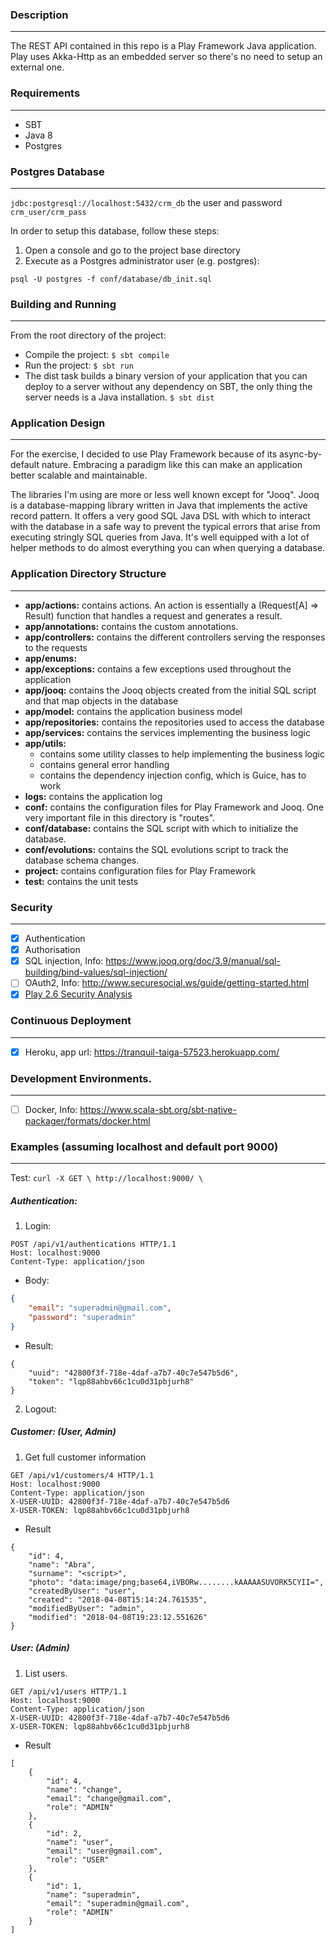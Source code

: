 ### Description
---------------
The REST API contained in this repo is a Play Framework Java application.
Play uses Akka-Http as an embedded server so there's no need to setup an external one.

### Requirements
---------------

- SBT
- Java 8
- Postgres

### Postgres Database
---------------

```jdbc:postgresql://localhost:5432/crm_db``` the user and password ```crm_user/crm_pass```

In order to setup this database, follow these steps:
1. Open a console and go to the project base directory
2. Execute as a Postgres administrator user (e.g. postgres):

```psql -U postgres -f conf/database/db_init.sql```

### Building and Running
---------------------------------

From the root directory of the project: 

- Compile the project: ```$ sbt compile```
- Run the project: ```$ sbt run```
- The dist task builds a binary version of your application that you can deploy to a server without any dependency on SBT, 
the only thing the server needs is a Java installation. ```$ sbt dist```

### Application Design
---------------------

For the exercise, I decided to use Play Framework because of its async-by-default nature. Embracing a paradigm like this can make an application better scalable and maintainable.

The libraries I'm using are more or less well known except for "Jooq". Jooq is a database-mapping library written in Java that implements the active record pattern. It offers a very good SQL Java DSL with which to interact with the database in a safe way to prevent the typical errors that arise from executing stringly SQL queries from Java. It's well equipped with a lot of helper methods to do almost everything you can when querying a database.

### Application Directory Structure
----------------------------------

- **app/actions:** contains actions. An action is essentially a (Request[A] => Result) function that handles a request and generates a result.
- **app/annotations:** contains the custom annotations.
- **app/controllers:** contains the different controllers serving the responses to the requests
- **app/enums:**
- **app/exceptions:** contains a few exceptions used throughout the application
- **app/jooq:** contains the Jooq objects created from the initial SQL script and that map objects in the database
- **app/model:** contains the application business model
- **app/repositories:** contains the repositories used to access the database
- **app/services:** contains the services implementing the business logic
- **app/utils:**
  - contains some utility classes to help implementing the business logic
  - contains general error handling
  - contains the dependency injection config, which is Guice, has to work
- **logs:** contains the application log
- **conf:** contains the configuration files for Play Framework and Jooq. One very important file in this directory is "routes".
- **conf/database:** contains the SQL script with which to initialize the database.
- **conf/evolutions:** contains the SQL evolutions script to track the database schema changes.
- **project:** contains configuration files for Play Framework
- **test:** contains the unit tests

### Security
---------------

- [x] Authentication  
- [x] Authorisation 
- [x] SQL injection, Info: https://www.jooq.org/doc/3.9/manual/sql-building/bind-values/sql-injection/
- [ ] OAuth2, Info: http://www.securesocial.ws/guide/getting-started.html 
- [x] [Play 2.6 Security Analysis](https://nvisium.com/resources/blog/2017/10/04/play-2-6-security-analysis.html)

### Continuous Deployment 
---------------

- [x] Heroku, app url: https://tranquil-taiga-57523.herokuapp.com/

### Development Environments.
---------------

- [ ] Docker, Info: https://www.scala-sbt.org/sbt-native-packager/formats/docker.html

### Examples (assuming localhost and default port 9000)
---------------

Test: ```curl -X GET \ http://localhost:9000/ \ ```

##### Authentication:

1. Login:

```
POST /api/v1/authentications HTTP/1.1
Host: localhost:9000
Content-Type: application/json
```
- Body:

```json
{
    "email": "superadmin@gmail.com",
    "password": "superadmin"
}
```
- Result:

```
{
    "uuid": "42800f3f-718e-4daf-a7b7-40c7e547b5d6",
    "token": "lqp88ahbv66c1cu0d31pbjurh8"
}
```
2. Logout:



##### Customer: (User, Admin)

1. Get full customer information

```
GET /api/v1/customers/4 HTTP/1.1
Host: localhost:9000
Content-Type: application/json
X-USER-UUID: 42800f3f-718e-4daf-a7b7-40c7e547b5d6
X-USER-TOKEN: lqp88ahbv66c1cu0d31pbjurh8

```

- Result

```
{
    "id": 4,
    "name": "Abra",
    "surname": "<script>",
    "photo": "data:image/png;base64,iVBORw........kAAAAASUVORK5CYII=",
    "createdByUser": "user",
    "created": "2018-04-08T15:14:24.761535",
    "modifiedByUser": "admin",
    "modified": "2018-04-08T19:23:12.551626"
}
```


##### User: (Admin)

1. List users.

```
GET /api/v1/users HTTP/1.1
Host: localhost:9000
Content-Type: application/json
X-USER-UUID: 42800f3f-718e-4daf-a7b7-40c7e547b5d6
X-USER-TOKEN: lqp88ahbv66c1cu0d31pbjurh8
```

- Result

```
[
    {
        "id": 4,
        "name": "change",
        "email": "change@gmail.com",
        "role": "ADMIN"
    },
    {
        "id": 2,
        "name": "user",
        "email": "user@gmail.com",
        "role": "USER"
    },
    {
        "id": 1,
        "name": "superadmin",
        "email": "superadmin@gmail.com",
        "role": "ADMIN"
    }
]
```
